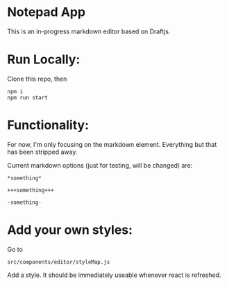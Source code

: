 # Notepad App

This is an in-progress markdown editor based on Draftjs. 

# Run Locally:

Clone this repo, then 

    npm i
    npm run start

# Functionality:

For now, I'm only focusing on the markdown element. Everything but that has been stripped away.  

Current markdown options (just for testing, will be changed) are:

    *something* 
    
    +++something+++

    -something-

# Add your own styles:

Go to 

    src/components/editor/styleMap.js

Add a style. It should be immediately useable whenever react is refreshed. 


